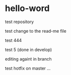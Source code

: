 # hello-word
test repository

test change to the read-me file

test 444

test 5 (done in develop)

editing againt in branch

test hotfix on master ...
